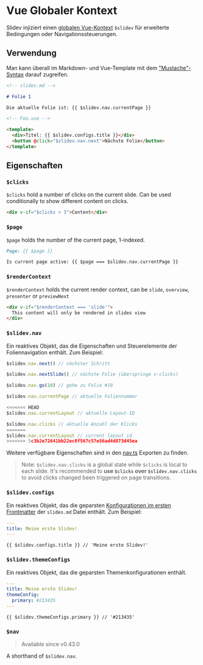 # Vue Globaler Kontext

Slidev injiziert einen [globalen Vue-Kontext](https://v3.vuejs.org/api/application-config.html#globalproperties) `$slidev` für erweiterte Bedingungen oder Navigationssteuerungen.
## Verwendung

Man kann überall im Markdown- und Vue-Template mit dem ["Mustache"-Syntax](https://v3.vuejs.org/guide/template-syntax.html#interpolations) darauf zugreifen.


```md
<!-- slides.md -->

# Folie 1

Die aktuelle Folie ist: {{ $slidev.nav.currentPage }}
```

```html
<!-- Foo.vue -->

<template>
  <div>Titel: {{ $slidev.configs.title }}</div>
  <button @click="$slidev.nav.next">Nächste Folie</button>
</template>
```

## Eigenschaften

### `$clicks`

`$clicks` hold a number of clicks on the current slide. Can be used conditionally to show different content on clicks.

```html
<div v-if="$clicks > 3">Content</div>
```

### `$page`

`$page` holds the number of the current page, 1-indexed.

```md
Page: {{ $page }}

Is current page active: {{ $page === $slidev.nav.currentPage }}
```

### `$renderContext`

`$renderContext` holds the current render context, can be `slide`, `overview`, `presenter` or `previewNext`

```md
<div v-if="$renderContext === 'slide'">
  This content will only be rendered in slides view
</div>
```

### `$slidev.nav`

Ein reaktives Objekt, das die Eigenschaften und Steuerelemente der Foliennavigation enthält. Zum Beispiel:


```js
$slidev.nav.next() // nächster Schritt

$slidev.nav.nextSlide() // nächste Folie (überspringe v-clicks)

$slidev.nav.go(10) // gehe zu Folie #10
```

```js
$slidev.nav.currentPage // aktuelle Foliennummer

<<<<<<< HEAD
$slidev.nav.currentLayout // aktuelle Layout-ID

$slidev.nav.clicks // aktuelle Anzahl der Klicks
=======
$slidev.nav.currentLayout // current layout id
>>>>>>> 5c3b2e72641bb22ec8f567c57e56ad4d873d45ea
```

Weitere verfügbare Eigenschaften sind in den [nav.ts](https://github.com/slidevjs/slidev/blob/main/packages/client/logic/nav.ts) Exporten zu finden.


> Note: `$slidev.nav.clicks` is a global state while `$clicks` is local to each slide. It's recommended to **use `$clicks` over `$slidev.nav.clicks`** to avoid clicks changed been triggered on page transitions.

### `$slidev.configs`

Ein reaktives Objekt, das die geparsten [Konfigurationen im ersten Frontmatter](/custom/#frontmatter-configures) der `slides.md` Datei enthält. Zum Beispiel:


```yaml
---
title: Meine erste Slidev!
---
```

```
{{ $slidev.configs.title }} // 'Meine erste Slidev!'
```

### `$slidev.themeConfigs`

Ein reaktives Objekt, das die geparsten Themenkonfigurationen enthält.

```yaml
---
title: Meine erste Slidev!
themeConfig:
  primary: #213435
---
```

```
{{ $slidev.themeConfigs.primary }} // '#213435'
```

### `$nav`

> Available since v0.43.0

A shorthand of `$slidev.nav`.
